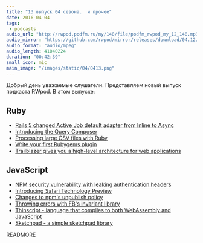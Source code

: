 ```yaml
---
title: "13 выпуск 04 сезона.  и прочее"
date: 2016-04-04
tags:
 - podcasts
audio_url: "http://rwpod.podfm.ru/my/148/file/podfm_rwpod_my_12_148.mp3"
audio_mirror: "https://github.com/rwpod/mirror/releases/download/04.12/0412.mp3"
audio_format: "audio/mpeg"
audio_length: 41040224
duration: "00:42:39"
small_icon: mic
main_image: "/images/static/04/0413.png"
---
```


Добрый день уважаемые слушатели. Представляем новый выпуск подкаста RWpod. В этом выпуске:

## Ruby

 - [Rails 5 changed Active Job default adapter from Inline to Async](http://blog.bigbinary.com/2016/03/29/rails-5-changed-default-active-job-adapter-to-async.html)
 - [Introducing the Query Composer](http://weblog.jamisbuck.org/2016/3/26/introducing-query-composer.html)
 - [Processing large CSV files with Ruby](http://dalibornasevic.com/posts/68-processing-large-csv-files-with-ruby)
 - [Write your first Rubygems plugin](http://eftimov.net/your-first-rubygems-plugin)
 - [Trailblazer gives you a high-level architecture for web applications](http://trailblazer.to/)

## JavaScript

 - [NPM security vulnerability with leaking authentication headers](http://nodejs.org/en/blog/vulnerability/npm-tokens-leak-march-2016/)
 - [Introducing Safari Technology Preview](https://webkit.org/blog/6017/introducing-safari-technology-preview/)
 - [Changes to npm's unpublish policy](http://blog.npmjs.org/post/141905368000/changes-to-npms-unpublish-policy)
 - [Throwing errors with FB's invariant library](https://www.kriasoft.com/babel-starter-kit/recipes/throwing-errors-with-fbjs-invariant)
 - [Thinscript - language that compiles to both WebAssembly and JavaScript](http://evanw.github.io/thinscript/)
 - [Sketchpad - a simple sketchpad library](http://yiom.github.io/sketchpad/)


READMORE

